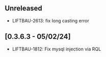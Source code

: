 ## Unreleased
- LIFTBAU-2613: fix long casting error

## [0.3.6.3 - 05/02/24]
- LIFTBAU-1812: Fix mysql injection via RQL